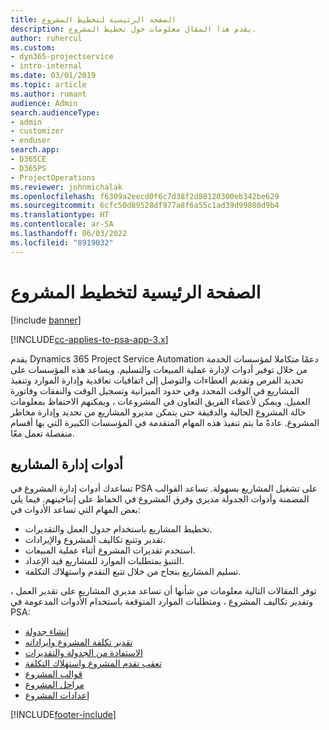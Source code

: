 ```yaml
---
title: الصفحة الرئيسية لتخطيط المشروع
description: يقدم هذا المقال معلومات حول تخطيط المشروع.
author: ruhercul
ms.custom:
- dyn365-projectservice
- intro-internal
ms.date: 03/01/2019
ms.topic: article
ms.author: rumant
audience: Admin
search.audienceType:
- admin
- customizer
- enduser
search.app:
- D365CE
- D365PS
- ProjectOperations
ms.reviewer: johnmichalak
ms.openlocfilehash: f6309a2eecd0f6c7d38f2d88120300eb342be629
ms.sourcegitcommit: 6cfc50d89528df977a8f6a55c1ad39d99800d9b4
ms.translationtype: HT
ms.contentlocale: ar-SA
ms.lasthandoff: 06/03/2022
ms.locfileid: "8919032"
---
```

# <a name="project-planning-home-page"></a>الصفحة الرئيسية لتخطيط المشروع

[!include [banner](../includes/psa-now-project-operations.md)]

[!INCLUDE[cc-applies-to-psa-app-3.x](../includes/cc-applies-to-psa-app-3x.md)]

يقدم Dynamics 365 Project Service Automation دعمًا متكاملا لمؤسسات الخدمة من خلال توفير أدوات لإدارة عملية المبيعات والتسليم. ويساعد هذه المؤسسات على تحديد الفرص وتقديم العطاءات والتوصل إلى اتفاقيات تعاقدية وإدارة الموارد وتنفيذ المشاريع في الوقت المحدد وفي حدود الميزانية وتسجيل الوقت والنفقات وفاتورة العميل. ويمكن لأعضاء الفريق التعاون في المشروعات ، ويمكنهم الاحتفاظ بمعلومات حالة المشروع الحالية والدقيقة حتى يتمكن مديرو المشاريع من تحديد وإدارة مخاطر المشروع. عادةً ما يتم تنفيذ هذه المهام المتقدمة في المؤسسات الكبيرة التي بها أقسام منفصلة تعمل معًا.

## <a name="project-management-tools"></a>أدوات إدارة المشاريع

تساعدك أدوات إدارة المشروع في PSA على تشغيل المشاريع بسهولة. تساعد القوالب المضمنة وأدوات الجدولة مديري وفرق المشروع في الحفاظ على إنتاجيتهم. فيما يلي بعض المهام التي تساعد الأدوات في:

- تخطيط المشاريع باستخدام جدول العمل والتقديرات.
- تقدير وتتبع تكاليف المشروع والإيرادات.
- استخدم تقديرات المشروع أثناء عملية المبيعات.
- التنبؤ بمتطلبات الموارد للمشاريع قيد الإعداد.
- تسليم المشاريع بنجاح من خلال تتبع التقدم واستهلاك التكلفة.

توفر المقالات التالية معلومات من شأنها أن تساعد مديري المشاريع على تقدير العمل ، وتقدير تكاليف المشروع ، ومتطلبات الموارد المتوقعة باستخدام الأدوات المدعومة في PSA:

- [إنشاء جدولة](project-creating.md)
- [تقدير تكلفة المشروع وإيراداته](project-estimating.md)
- [الاستفادة من الجدولة والتقديرات](project-leveraging.md)
- [تعقب تقدم المشروع واستهلاك التكلفة‬](project-tracking.md)
- [قوالب المشروع](project-templates.md)
- [مراحل المشروع](project-stages.md)
- [إعدادات المشروع](project-settings.md)


[!INCLUDE[footer-include](../includes/footer-banner.md)]
